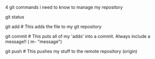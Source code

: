 4 git commands i need to know to manage my repository

git status

git add # This adds the file to my git repository

git commit # This puts all of my 'adds' into a commit. Always include a message!! ( m- "message") 

git push # This pushes my stuff to the remote repository (origin)

